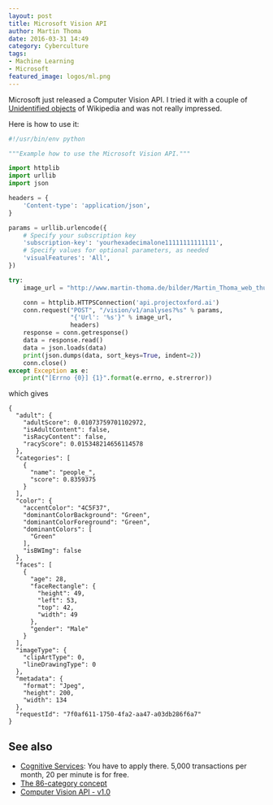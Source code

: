 ```yaml
---
layout: post
title: Microsoft Vision API
author: Martin Thoma
date: 2016-03-31 14:49
category: Cyberculture
tags:
- Machine Learning
- Microsoft
featured_image: logos/ml.png
---
```

Microsoft just released a Computer Vision API. I tried it with a couple of
[Unidentified objects](https://commons.wikimedia.org/wiki/Category:Unidentified_objects)
of Wikipedia and was not really impressed.

Here is how to use it:

```python
#!/usr/bin/env python

"""Example how to use the Microsoft Vision API."""

import httplib
import urllib
import json

headers = {
    'Content-type': 'application/json',
}

params = urllib.urlencode({
    # Specify your subscription key
    'subscription-key': 'yourhexadecimalone11111111111111',
    # Specify values for optional parameters, as needed
    'visualFeatures': 'All',
})

try:
    image_url = "http://www.martin-thoma.de/bilder/Martin_Thoma_web_thumb.jpg"

    conn = httplib.HTTPSConnection('api.projectoxford.ai')
    conn.request("POST", "/vision/v1/analyses?%s" % params,
                 "{'Url': '%s'}" % image_url,
                 headers)
    response = conn.getresponse()
    data = response.read()
    data = json.loads(data)
    print(json.dumps(data, sort_keys=True, indent=2))
    conn.close()
except Exception as e:
    print("[Errno {0}] {1}".format(e.errno, e.strerror))

```

which gives

```text
{
  "adult": {
    "adultScore": 0.01073759701102972,
    "isAdultContent": false,
    "isRacyContent": false,
    "racyScore": 0.015348214656114578
  },
  "categories": [
    {
      "name": "people_",
      "score": 0.8359375
    }
  ],
  "color": {
    "accentColor": "4C5F37",
    "dominantColorBackground": "Green",
    "dominantColorForeground": "Green",
    "dominantColors": [
      "Green"
    ],
    "isBWImg": false
  },
  "faces": [
    {
      "age": 28,
      "faceRectangle": {
        "height": 49,
        "left": 53,
        "top": 42,
        "width": 49
      },
      "gender": "Male"
    }
  ],
  "imageType": {
    "clipArtType": 0,
    "lineDrawingType": 0
  },
  "metadata": {
    "format": "Jpeg",
    "height": 200,
    "width": 134
  },
  "requestId": "7f0af611-1750-4fa2-aa47-a03db286f6a7"
}
```

## See also

* [Cognitive Services](https://www.microsoft.com/cognitive-services/en-us/subscriptions): You have to apply there. 5,000 transactions per month, 20 per minute is for free.
* [The 86-category concept](https://www.microsoft.com/cognitive-services/en-us/computer-vision-api/documentation/analyzeimage)
* [Computer Vision API - v1.0](https://dev.projectoxford.ai/docs/services/56f91f2d778daf23d8ec6739/operations/56f91f2e778daf14a499e1fa)
